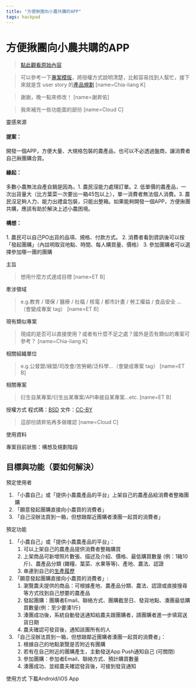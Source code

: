 ```yaml
---
title: "方便揪團向小農共購的APP"
tags: hackpad
---
```


# 方便揪團向小農共購的APP

> [點此觀看原始內容](https://g0v.hackpad.tw/cIYaiFEOWTj)

> 可以參考一下[專案模版](https://g0v.hackpad.com/aCZGg48I5pX)，將授權方式說明清楚，比較容易找到人幫忙，接下來就是含 user story 的[產品規劃](http://hack.g0v.tw/meta/T2d2kAradat)
> [name=Chia-liang K]

> 謝謝，晚一點來修改！
> [name=謝昇佑]

> 我來補充一些功能面的部份
> [name=Cloud C]


靈感來源
#### 提案：

開發一個APP，方便大量、大規格包裝的農產品，也可以不必透過盤商，讓消費者自己揪團購合買。

#### 緣起：

多數小農無法自產自銷是因為，1\. 農民沒能力處理訂單。2. 低單價的農產品，一次出貨量大（比方葉菜一次要出一箱45包以上），單一消費者無法個人消費。3. 農民沒足夠人力、能力出禮盒包裝，只能出整箱。如果能夠開發一個APP，方便揪團共購，應該有助於解決上述小農困境。

#### 構想：

1\. 農民可以自己PO出貨的品項、規格、付款方式。
2\. 消費者看到資訊後可以按「發起團購」（內註明取貨地點、時間、每人購買量、價格）
3\. 參加團購者可以選擇參加哪一團的團購

主旨
> 想用什麼方式達成目標
> [name=ET B]


牽涉領域
> e.g.教育 / 環保 / 醫療 / 社福 / 核電 / 都市計畫 / 勞工權益 / 食品安全 ...（會變成專案 tag）
> [name=ET B]


現有類似專案
> 現成的是否可以直接使用？或者有什麼不足之處？國外是否有類似的專案可參考？
> [name=Chia-liang K]


相關組織單位
> e.g.公督盟/綠盟/司改會/苦勞網/泛科學...（會變成專案 tag）
> [name=ET B]


相關專案
> 衍生自某專案/衍生出某專案/API串接自某專案...etc.
> [name=ET B]


授權方式
程式碼：[BSD](http://inspire.twgg.org/internet/trends/item/74-comparison-of-five-kinds-of-standard-open-source-license-bsd-apache-gpl-lgpl-mit.html)
文件：[CC-BY](http://creativecommons.org/licenses/by/3.0/tw/)
> 這部份請昇佑再多做確認
> [name=Cloud C]


使用資料

專案目前狀態：構想及規劃階段



## 目標與功能（要如何解決）


預定使用者
1.  「小農自己」或「提供小農農產品的平台」上架自己的農產品給消費者整箱團購
2.  「願意發起團購直接向小農買的消費者」
3.  「自己沒辦法買到一箱，但想跟鄰近團購者湊團一起買的消費者」

預定功能
1.  「小農自己」或「提供小農農產品的平台」：
    1.  可以上架自己的農產品提供消費者整箱購買
    2.  上架商品可新增照片數張、描述及介紹、價格、最低購買數量 (例：1箱10斤)、農產品分類 (雜糧、葉菜、水果等等)、產地、農法、認證
    3.  串連到自己的[生產履歷](https://g0v.hackpad.com/-app-8c3ZyeuaKfF)
2.  「願意發起團購直接向小農買的消費者」:
    1.  瀏覽農夫提供的商品：可根據產地、農產品分類、農法、認證或直接搜尋等方式找到自己想要的農產品
    2.  發起團購：團購者Email、聯絡方式、團購截至日、發貨地點、湊團最低購買數量(例：至少要湊1斤)
    3.  湊團成功後，系統自動發送通知給農夫跟團購者，請團購者進一步填寫送貨日期
    4.  農夫確認可發貨後，通知該團所有的人
3.  「自己沒辦法買到一箱，但想跟鄰近團購者湊團一起買的消費者」：
    1.  根據自己的地點瀏覽是否附近有團購
    2.  若有在自己附近的團購產生，主動發送App Push通知自己 (可關閉)
    3.  參加團購：參加者Email、聯絡方式、預計購買數量
    4.  湊團成功、並經農夫確認發貨後，可接到發貨通知

使用方式
下載Android/iOS App











